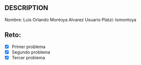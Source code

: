 ## DESCRIPTION

Nombre: Luis Orlando Montoya Alvarez
Usuario Platzi: lomontoya

## Reto:

- [x] Primer problema
- [x] Segundo problema
- [x] Tercer problema
